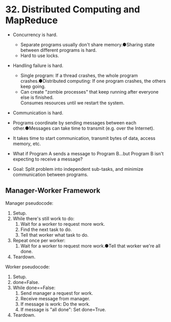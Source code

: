# 32. Distributed Computing and MapReduce

* Concurrency is hard.
  * Separate programs usually don't share memory.●Sharing state between different programs is hard.
  * Hard to use locks.
*   Handling failure is hard.

    * Single program: If a thread crashes, the whole program crashes.●Distributed computing: If one program crashes, the others keep going.
    * Can create "zombie processes" that keep running after everyone else is finished.\
      Consumes resources until we restart the system.


* Communication is hard.
* Programs coordinate by sending messages between each other.●Messages can take time to transmit (e.g. over the Internet).
* It takes time to start communication, transmit bytes of data, access memory, etc.
* What if Program A sends a message to Program B...but Program B isn't expecting to receive a message?



* Goal: Split problem into independent sub-tasks, and minimize communication between programs.

## Manager-Worker Framework

Manager pseudocode:

1. Setup.
2. While there's still work to do:
   1. Wait for a worker to request more work.
   2. Find the next task to do.
   3. Tell that worker what task to do.
3. Repeat once per worker:
   1. Wait for a worker to request more work.●Tell that worker we're all done.
4. Teardown.

Worker pseudocode:

1. Setup.
2. done=False.
3. While done==False:
   1. Send manager a request for work.
   2. Receive message from manager.
   3. If message is work: Do the work.
   4. If message is "all done": Set done=True.
4. Teardown.
